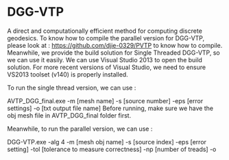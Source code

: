 # DGG-VTP
A direct and computationally efficient method for computing discrete geodesics.
To know how to compile the parallel version for DGG-VTP, please look at : https://github.com/djie-0329/PVTP to know how to compile.
Meanwhile, we provide the build solution for Single Threaded DGG-VTP, so we can use it easily. We can use Visual Studio 2013 to open the build solution. For more recent versions of Visual Studio, we need to ensure VS2013 toolset (v140) is properly installed. 

To run the single thread version, we can use :

AVTP_DGG_final.exe -m [mesh name] -s [source number] -eps [error settings] -o [txt output file name]
Before running, make sure we have the obj mesh file in AVTP_DGG_final folder first.

Meanwhile, to run the parallel version, we can use :

DGG-VTP.exe -alg 4 -m [mesh obj name] -s [source index] -eps [error setting] -tol [tolerance to measure correctness] -np [number of treads] -o 
